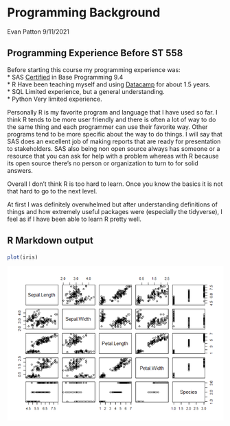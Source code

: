 Programming Background
================
Evan Patton
9/11/2021

## Programming Experience Before ST 558

Before starting this course my programming experience was:  
\* SAS
[Certified](https://www.certmetrics.com/SAS/public/candidate_directory_search.aspx)
in Base Programming 9.4  
\* R Have been teaching myself and using
[Datacamp](https://www.datacamp.com/) for about 1.5 years.  
\* SQL Limited experience, but a general understanding.  
\* Python Very limited experience.

Personally R is my favorite program and language that I have used so
far. I think R tends to be more user friendly and there is often a lot
of way to do the same thing and each programmer can use their favorite
way. Other programs tend to be more specific about the way to do things.
I will say that SAS does an excellent job of making reports that are
ready for presentation to stakeholders. SAS also being non open source
always has someone or a resource that you can ask for help with a
problem whereas with R because its open source there’s no person or
organization to turn to for solid answers.

Overall I don’t think R is too hard to learn. Once you know the basics
it is not that hard to go to the next level.

At first I was definitely overwhelmed but after understanding
definitions of things and how extremely useful packages were (especially
the tidyverse), I feel as if I have been able to learn R pretty well.

## R Markdown output

``` r
plot(iris)
```

![](../images/plot-1.png)<!-- -->
